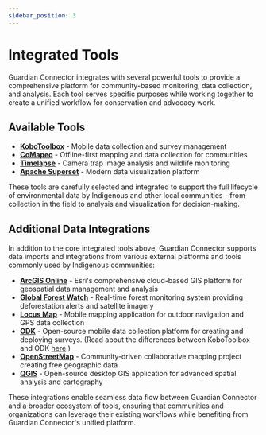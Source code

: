 ```yaml
---
sidebar_position: 3
---
```


# Integrated Tools

Guardian Connector integrates with several powerful tools to provide a comprehensive platform for community-based monitoring, data collection, and analysis. Each tool serves specific purposes while working together to create a unified workflow for conservation and advocacy work.

## Available Tools

- **[KoboToolbox](./kobotoolbox/)** - Mobile data collection and survey management
- **[CoMapeo](./comapeo/)** - Offline-first mapping and data collection for communities
- **[Timelapse](./timelapse/)** - Camera trap image analysis and wildlife monitoring
- **[Apache Superset](./superset/)** - Modern data visualization platform

These tools are carefully selected and integrated to support the full lifecycle of environmental data by Indigenous and other local communities - from collection in the field to analysis and visualization for decision-making.

## Additional Data Integrations

In addition to the core integrated tools above, Guardian Connector supports data imports and integrations from various external platforms and tools commonly used by Indigenous communities:

- **[ArcGIS Online](https://www.arcgis.com/)** - Esri's comprehensive cloud-based GIS platform for geospatial data management and analysis
- **[Global Forest Watch](https://www.globalforestwatch.org/)** - Real-time forest monitoring system providing deforestation alerts and satellite imagery
- **[Locus Map](https://www.locusmap.app/)** - Mobile mapping application for outdoor navigation and GPS data collection
- **[ODK](https://getodk.org/)** - Open-source mobile data collection platform for creating and deploying surveys. (Read about the differences between KoboToolbox and ODK [here](/reference/integrated-tools/kobotoolbox/#kobotoolbox-or-odk).)
- **[OpenStreetMap](https://www.openstreetmap.org/)** - Community-driven collaborative mapping project creating free geographic data
- **[QGIS](https://qgis.org/)** - Open-source desktop GIS application for advanced spatial analysis and cartography

These integrations enable seamless data flow between Guardian Connector and a broader ecosystem of tools, ensuring that communities and organizations can leverage their existing workflows while benefiting from Guardian Connector's unified platform.